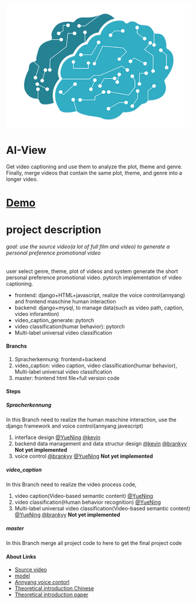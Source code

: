 ![d](icon.png)

# AI-View
Get video captioning and use them to analyze the plot, theme and genre. Finally, merge videos that contain the same plot, theme, and genre into a longer video. 

# [Demo](./mk)

# project description
###### goal: use the source video(a lot of full film and video) to generate a personal preference promotional video

user select genre, theme, plot of videos and system generate the short personal preference promotional video. pytorch implementation of video captioning.

- frontend: django+HTML+javascript, realize the voice control(annyang) and frontend maschine human interaction
- backend: django+mysql, to manage data(such as video path, caption, video inforamtion)
- video_caption_generate: pytorch
- video classification(humar behavior): pytorch
- Multi-label universal video classification

#### Branchs
1. Spracherkennung: frontend+backend
2. video_caption: video caption, video classification(humar behavior), Multi-label universal video classification
3. master: frontend html file+full version code

#### Steps
##### Spracherkennung

In this Branch need to realize the human maschine interaction, use the django framework and voice control(annyang javescript)

1. interface design [@YueNing](https://github.com/YueNing/AI_View/tree/Spracherkennung/mk/frontend/templates/frontend) [@kevin](https://github.com/datadrivennarratives/AI_View/blob/master/html.zip)
2. backend data management and data structur design [@kevin](https://github.com/datadrivennarratives/AI_View/blob/master/mk/backend/models.py) [@brankyy](https://github.com/brankyy) **Not yet implemented**
3. voice control [@brankyy](https://github.com/brankyy) [@YueNing](https://github.com/yuening) **Not yet implemented**

##### video_caption

In this Branch need to realize the video process code, 

1. video caption(Video-based semantic content) [@YueNing](https://github.com/YueNing/AI_View/tree/video_caption)
2. video classification(Human behavior recognition) [@YueNing](https://github.com/YueNing/AI_View/tree/video_caption/video-classification-3d-cnn-pytorch)
3. Multi-label universal video classification(Video-based semantic content) [@YueNing](https://github.com/yuening) [@brankyy](https://github.com/brankyy) **Not yet implemented**

##### master

In this Branch merge all project code to here to get the final project code
 
#### About Links
- [Source video](https://drive.google.com/open?id=1f0A1u-ZpN7s1yFLTOn5KY38Bt8bnA1dY)
- [model](https://drive.google.com/open?id=1FnGXdHplAPNQldmDXp2p33qEQF_tCDHK)
- [Annyang voice contorl](https://github.com/TalAter/annyang)
- [Theoretical introduction Chinese](https://zhuanlan.zhihu.com/p/28179049)
- [Theoretical introduction paper](https://arxiv.org/pdf/1609.06782.pdf)
